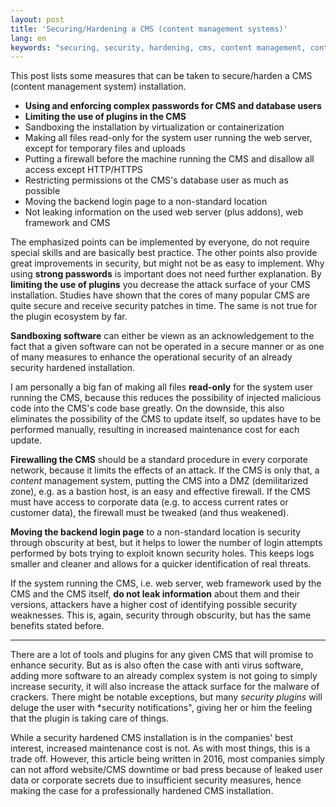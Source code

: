 ```yaml
---
layout: post
title: 'Securing/Hardening a CMS (content management systems)'
lang: en
keywords: "securing, security, hardening, cms, content management, content management system"
---
```


This post lists some measures that can be taken to secure/harden a CMS
(content management system) installation.

* **Using and enforcing complex passwords for CMS and database users**
* **Limiting the use of plugins in the CMS**
* Sandboxing the installation by virtualization or containerization
* Making all files read-only for the system user running the web server, except for temporary files and uploads
* Putting a firewall before the machine running the CMS and disallow all access except HTTP/HTTPS
* Restricting permissions ot the CMS's database user as much as possible
* Moving the backend login page to a non-standard location
* Not leaking information on the used web server (plus addons), web framework and CMS

The emphasized points can be implemented by everyone, do not require special
skills and are basically best practice. The other points also provide great
improvements in security, but might not be as easy to implement. Why using
**strong passwords** is important does not need further explanation.
By **limiting the use of plugins** you decrease the attack surface of your CMS
installation. Studies have shown that the cores of many popular CMS are quite
secure and receive security patches in time. The same is not true for the
plugin ecosystem by far.

**Sandboxing software** can either be viewn as an acknowledgement to the fact
that a given software can not be operated in a secure manner or as one of many
measures to enhance the operational security of an already security
hardened installation.

I am personally a big fan of making all files **read-only** for the system user
running the CMS, because this reduces the possibility of injected malicious
code into the CMS's code base greatly. On the downside, this also eliminates the
possibility of the CMS to update itself, so updates have to be performed
manually, resulting in increased maintenance cost for each update.

**Firewalling the CMS** should be a standard procedure in every corporate
network, because it limits the effects of an attack. If the CMS is only that,
a *content* management system, putting the CMS into a DMZ (demilitarized
zone), e.g. as a bastion host, is an easy and effective firewall. If the CMS
must have access to corporate data (e.g. to access current rates or customer
data), the firewall must be tweaked (and thus weakened).

**Moving the backend login page** to a non-standard location is security
through obscurity at best, but it helps to lower the number of login attempts
performed by bots trying to exploit known security holes. This keeps
logs smaller and cleaner and allows for a quicker identification of real
threats.

If the system running the CMS, i.e. web server, web framework used by the CMS
and the CMS itself, **do not leak information** about them and their versions,
attackers have a higher cost of identifying possible security weaknesses. This
is, again, security through obscurity, but has the same benefits stated before.

--------------------------

There are a lot of tools and plugins for any given CMS that will promise to
enhance security. But as is also often the case with anti virus software, adding
more software to an already complex system is not going to simply increase
security, it will also increase the attack surface for the malware of crackers.
There might be notable exceptions, but many *security plugins* will deluge
the user with *security notifications", giving her or him the feeling that the
plugin is taking care of things.

While a security hardened CMS installation is in the companies' best interest,
increased maintenance cost is not. As with most things, this is a trade off.
However, this article being written in 2016, most companies simply can not
afford website/CMS downtime or bad press because of leaked user data or
corporate secrets due to insufficient security measures, hence making the case
for a professionally hardened CMS installation.
